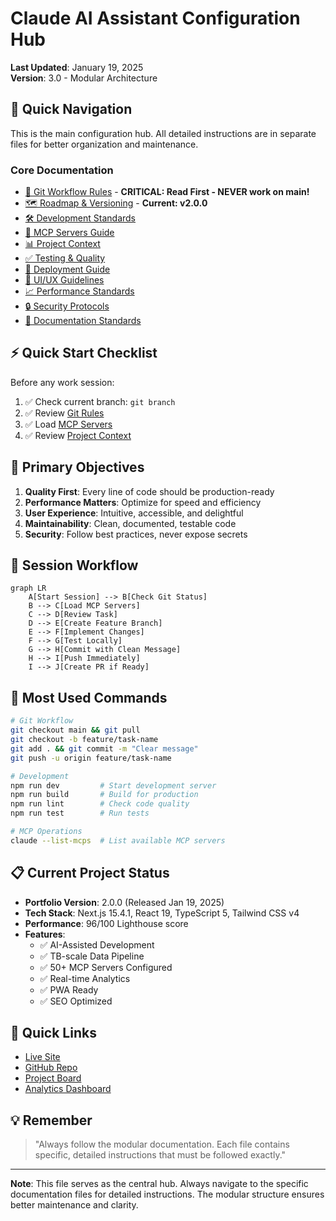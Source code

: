 # Claude AI Assistant Configuration Hub

**Last Updated**: January 19, 2025  
**Version**: 3.0 - Modular Architecture

## 📁 Quick Navigation

This is the main configuration hub. All detailed instructions are in separate files for better organization and maintenance.

### Core Documentation
- [🚨 Git Workflow Rules](./docs/claude/GIT_RULES.md) - **CRITICAL: Read First - NEVER work on main!**
- [🗺️ Roadmap & Versioning](./docs/claude/ROADMAP_VERSIONING.md) - **Current: v2.0.0**
- [🛠️ Development Standards](./docs/claude/DEVELOPMENT_STANDARDS.md)
- [🤖 MCP Servers Guide](./docs/claude/MCP_SERVERS.md)
- [📊 Project Context](./docs/claude/PROJECT_CONTEXT.md)
- [✅ Testing & Quality](./docs/claude/TESTING_QUALITY.md)
- [🚀 Deployment Guide](./docs/claude/DEPLOYMENT.md)
- [🎨 UI/UX Guidelines](./docs/claude/UI_UX_GUIDELINES.md)
- [📈 Performance Standards](./docs/claude/PERFORMANCE.md)
- [🔒 Security Protocols](./docs/claude/SECURITY.md)
- [📝 Documentation Standards](./docs/claude/DOCUMENTATION.md)

## ⚡ Quick Start Checklist

Before any work session:
1. ✅ Check current branch: `git branch`
2. ✅ Review [Git Rules](./docs/claude/GIT_RULES.md)
3. ✅ Load [MCP Servers](./docs/claude/MCP_SERVERS.md)
4. ✅ Review [Project Context](./docs/claude/PROJECT_CONTEXT.md)

## 🎯 Primary Objectives

1. **Quality First**: Every line of code should be production-ready
2. **Performance Matters**: Optimize for speed and efficiency
3. **User Experience**: Intuitive, accessible, and delightful
4. **Maintainability**: Clean, documented, testable code
5. **Security**: Follow best practices, never expose secrets

## 🔄 Session Workflow

```mermaid
graph LR
    A[Start Session] --> B[Check Git Status]
    B --> C[Load MCP Servers]
    C --> D[Review Task]
    D --> E[Create Feature Branch]
    E --> F[Implement Changes]
    F --> G[Test Locally]
    G --> H[Commit with Clean Message]
    H --> I[Push Immediately]
    I --> J[Create PR if Ready]
```

## 🚀 Most Used Commands

```bash
# Git Workflow
git checkout main && git pull
git checkout -b feature/task-name
git add . && git commit -m "Clear message"
git push -u origin feature/task-name

# Development
npm run dev         # Start development server
npm run build       # Build for production
npm run lint        # Check code quality
npm run test        # Run tests

# MCP Operations
claude --list-mcps  # List available MCP servers
```

## 📋 Current Project Status

- **Portfolio Version**: 2.0.0 (Released Jan 19, 2025)
- **Tech Stack**: Next.js 15.4.1, React 19, TypeScript 5, Tailwind CSS v4
- **Performance**: 96/100 Lighthouse score
- **Features**: 
  - ✅ AI-Assisted Development
  - ✅ TB-scale Data Pipeline
  - ✅ 50+ MCP Servers Configured
  - ✅ Real-time Analytics
  - ✅ PWA Ready
  - ✅ SEO Optimized

## 🔗 Quick Links

- [Live Site](https://anmol.am)
- [GitHub Repo](https://github.com/anmolmanchanda/anmol.am)
- [Project Board](https://github.com/users/anmolmanchanda/projects/1)
- [Analytics Dashboard](https://vercel.com/anmolmanchanda/anmol-am/analytics)

## 💡 Remember

> "Always follow the modular documentation. Each file contains specific, detailed instructions that must be followed exactly."

---

**Note**: This file serves as the central hub. Always navigate to the specific documentation files for detailed instructions. The modular structure ensures better maintenance and clarity.